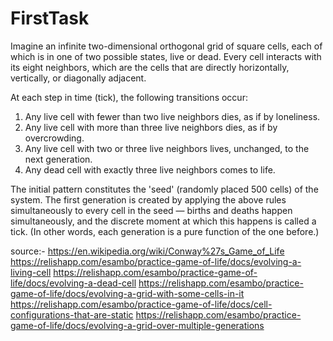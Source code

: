 # FirstTask

Imagine an infinite two-dimensional orthogonal grid of square cells, each of which is in one of two
possible states, live or dead. Every cell interacts with its eight neighbors, which are the cells that are
directly horizontally, vertically, or diagonally adjacent.

At each step in time (tick), the following transitions occur:

1. Any live cell with fewer than two live neighbors dies, as if by loneliness.
2. Any live cell with more than three live neighbors dies, as if by overcrowding.
3. Any live cell with two or three live neighbors lives, unchanged, to the next generation.
4. Any dead cell with exactly three live neighbors comes to life.

The initial pattern constitutes the 'seed' (randomly placed 500 cells) of the system. The first generation is
created by applying the above rules simultaneously to every cell in the seed — births and deaths happen
simultaneously, and the discrete moment at which this happens is called a tick. (In other words, each
generation is a pure function of the one before.)

source:-
https://en.wikipedia.org/wiki/Conway%27s_Game_of_Life
https://relishapp.com/esambo/practice-game-of-life/docs/evolving-a-living-cell
https://relishapp.com/esambo/practice-game-of-life/docs/evolving-a-dead-cell
https://relishapp.com/esambo/practice-game-of-life/docs/evolving-a-grid-with-some-cells-in-it
https://relishapp.com/esambo/practice-game-of-life/docs/cell-configurations-that-are-static
https://relishapp.com/esambo/practice-game-of-life/docs/evolving-a-grid-over-multiple-generations
